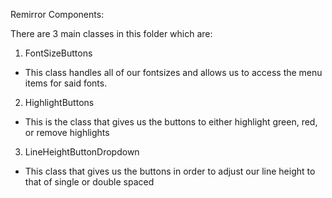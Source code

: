 Remirror Components: 

There are 3 main classes in this folder which are:

1) FontSizeButtons
- This class handles all of our fontsizes and allows us to access the menu items for said fonts.

2) HighlightButtons
- This is the class that gives us the buttons to either highlight green, red, or remove highlights
 
3) LineHeightButtonDropdown
- This class that gives us the buttons in order to adjust our line height to that of single 
or double spaced

